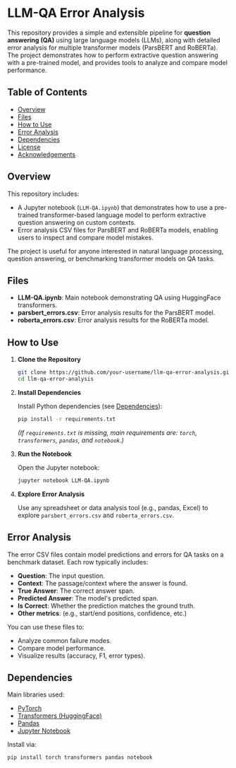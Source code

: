 # LLM-QA Error Analysis

This repository provides a simple and extensible pipeline for **question answering (QA)** using large language models (LLMs), along with detailed error analysis for multiple transformer models (ParsBERT and RoBERTa). The project demonstrates how to perform extractive question answering with a pre-trained model, and provides tools to analyze and compare model performance.

## Table of Contents

- [Overview](#overview)
- [Files](#files)
- [How to Use](#how-to-use)
- [Error Analysis](#error-analysis)
- [Dependencies](#dependencies)
- [License](#license)
- [Acknowledgements](#acknowledgements)

## Overview

This repository includes:
- A Jupyter notebook (`LLM-QA.ipynb`) that demonstrates how to use a pre-trained transformer-based language model to perform extractive question answering on custom contexts.
- Error analysis CSV files for ParsBERT and RoBERTa models, enabling users to inspect and compare model mistakes.

The project is useful for anyone interested in natural language processing, question answering, or benchmarking transformer models on QA tasks.

## Files

- **LLM-QA.ipynb**: Main notebook demonstrating QA using HuggingFace transformers.
- **parsbert_errors.csv**: Error analysis results for the ParsBERT model.
- **roberta_errors.csv**: Error analysis results for the RoBERTa model.

## How to Use

1. **Clone the Repository**

    ```bash
    git clone https://github.com/your-username/llm-qa-error-analysis.git
    cd llm-qa-error-analysis
    ```

2. **Install Dependencies**

    Install Python dependencies (see [Dependencies](#dependencies)):

    ```bash
    pip install -r requirements.txt
    ```

    *(If `requirements.txt` is missing, main requirements are: `torch`, `transformers`, `pandas`, and `notebook`.)*

3. **Run the Notebook**

    Open the Jupyter notebook:

    ```bash
    jupyter notebook LLM-QA.ipynb
    ```

4. **Explore Error Analysis**

    Use any spreadsheet or data analysis tool (e.g., pandas, Excel) to explore `parsbert_errors.csv` and `roberta_errors.csv`.

## Error Analysis

The error CSV files contain model predictions and errors for QA tasks on a benchmark dataset. Each row typically includes:

- **Question**: The input question.
- **Context**: The passage/context where the answer is found.
- **True Answer**: The correct answer span.
- **Predicted Answer**: The model's predicted span.
- **Is Correct**: Whether the prediction matches the ground truth.
- **Other metrics**: (e.g., start/end positions, confidence, etc.)

You can use these files to:
- Analyze common failure modes.
- Compare model performance.
- Visualize results (accuracy, F1, error types).

## Dependencies

Main libraries used:

- [PyTorch](https://pytorch.org/)
- [Transformers (HuggingFace)](https://huggingface.co/transformers/)
- [Pandas](https://pandas.pydata.org/)
- [Jupyter Notebook](https://jupyter.org/)

Install via:

```bash
pip install torch transformers pandas notebook

